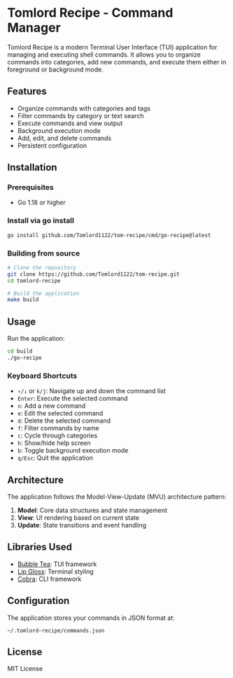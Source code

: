 # Tomlord Recipe - Command Manager

Tomlord Recipe is a modern Terminal User Interface (TUI) application for managing and executing shell commands. It allows you to organize commands into categories, add new commands, and execute them either in foreground or background mode.

## Features

- Organize commands with categories and tags
- Filter commands by category or text search
- Execute commands and view output
- Background execution mode
- Add, edit, and delete commands
- Persistent configuration

## Installation

### Prerequisites

- Go 1.18 or higher

### Install via go install

```bash
go install github.com/Tomlord1122/tom-recipe/cmd/go-recipe@latest
```

### Building from source

```bash
# Clone the repository
git clone https://github.com/Tomlord1122/tom-recipe.git
cd tomlord-recipe

# Build the application
make build
```


## Usage

Run the application:

```bash
cd build
./go-recipe
```

### Keyboard Shortcuts

- `↑/↓` or `k/j`: Navigate up and down the command list
- `Enter`: Execute the selected command
- `n`: Add a new command
- `e`: Edit the selected command
- `d`: Delete the selected command
- `f`: Filter commands by name
- `c`: Cycle through categories
- `h`: Show/hide help screen
- `b`: Toggle background execution mode
- `q/Esc`: Quit the application

## Architecture

The application follows the Model-View-Update (MVU) architecture pattern:

1. **Model**: Core data structures and state management
2. **View**: UI rendering based on current state
3. **Update**: State transitions and event handling

## Libraries Used

- [Bubble Tea](https://github.com/charmbracelet/bubbletea): TUI framework
- [Lip Gloss](https://github.com/charmbracelet/lipgloss): Terminal styling
- [Cobra](https://github.com/spf13/cobra): CLI framework

## Configuration

The application stores your commands in JSON format at:

```
~/.tomlord-recipe/commands.json
```

## License

MIT License


